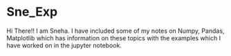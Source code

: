 # Sne_Exp
Hi There!!
I am Sneha.
I have included some of my notes on Numpy, Pandas, Matplotlib which has information on these topics with the examples which I have worked on in the jupyter notebook.
